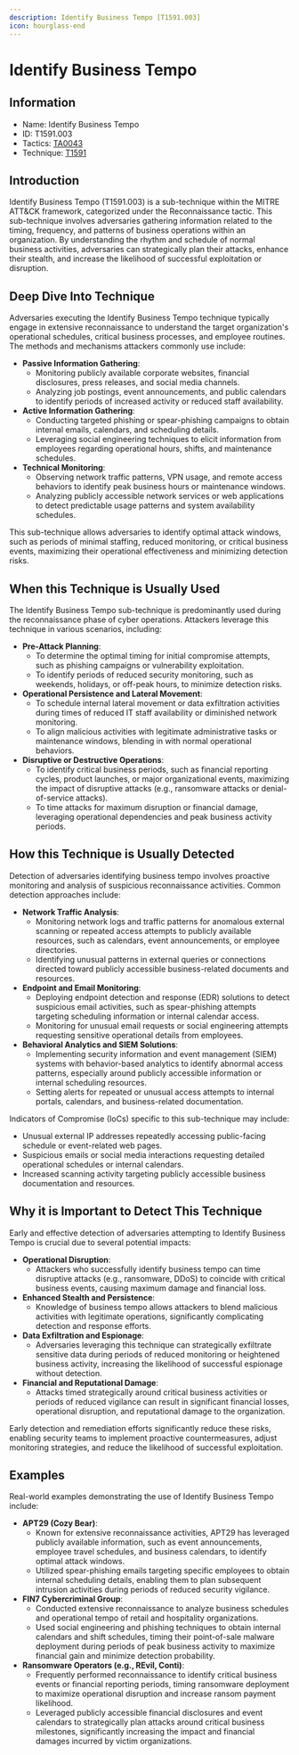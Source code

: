 ```yaml
---
description: Identify Business Tempo [T1591.003]
icon: hourglass-end
---
```


# Identify Business Tempo

## Information

* Name: Identify Business Tempo
* ID: T1591.003
* Tactics: [TA0043](../)
* Technique: [T1591](./)

## Introduction

Identify Business Tempo (T1591.003) is a sub-technique within the MITRE ATT\&CK framework, categorized under the Reconnaissance tactic. This sub-technique involves adversaries gathering information related to the timing, frequency, and patterns of business operations within an organization. By understanding the rhythm and schedule of normal business activities, adversaries can strategically plan their attacks, enhance their stealth, and increase the likelihood of successful exploitation or disruption.

## Deep Dive Into Technique

Adversaries executing the Identify Business Tempo technique typically engage in extensive reconnaissance to understand the target organization's operational schedules, critical business processes, and employee routines. The methods and mechanisms attackers commonly use include:

* **Passive Information Gathering**:
  * Monitoring publicly available corporate websites, financial disclosures, press releases, and social media channels.
  * Analyzing job postings, event announcements, and public calendars to identify periods of increased activity or reduced staff availability.
* **Active Information Gathering**:
  * Conducting targeted phishing or spear-phishing campaigns to obtain internal emails, calendars, and scheduling details.
  * Leveraging social engineering techniques to elicit information from employees regarding operational hours, shifts, and maintenance schedules.
* **Technical Monitoring**:
  * Observing network traffic patterns, VPN usage, and remote access behaviors to identify peak business hours or maintenance windows.
  * Analyzing publicly accessible network services or web applications to detect predictable usage patterns and system availability schedules.

This sub-technique allows adversaries to identify optimal attack windows, such as periods of minimal staffing, reduced monitoring, or critical business events, maximizing their operational effectiveness and minimizing detection risks.

## When this Technique is Usually Used

The Identify Business Tempo sub-technique is predominantly used during the reconnaissance phase of cyber operations. Attackers leverage this technique in various scenarios, including:

* **Pre-Attack Planning**:
  * To determine the optimal timing for initial compromise attempts, such as phishing campaigns or vulnerability exploitation.
  * To identify periods of reduced security monitoring, such as weekends, holidays, or off-peak hours, to minimize detection risks.
* **Operational Persistence and Lateral Movement**:
  * To schedule internal lateral movement or data exfiltration activities during times of reduced IT staff availability or diminished network monitoring.
  * To align malicious activities with legitimate administrative tasks or maintenance windows, blending in with normal operational behaviors.
* **Disruptive or Destructive Operations**:
  * To identify critical business periods, such as financial reporting cycles, product launches, or major organizational events, maximizing the impact of disruptive attacks (e.g., ransomware attacks or denial-of-service attacks).
  * To time attacks for maximum disruption or financial damage, leveraging operational dependencies and peak business activity periods.

## How this Technique is Usually Detected

Detection of adversaries identifying business tempo involves proactive monitoring and analysis of suspicious reconnaissance activities. Common detection approaches include:

* **Network Traffic Analysis**:
  * Monitoring network logs and traffic patterns for anomalous external scanning or repeated access attempts to publicly available resources, such as calendars, event announcements, or employee directories.
  * Identifying unusual patterns in external queries or connections directed toward publicly accessible business-related documents and resources.
* **Endpoint and Email Monitoring**:
  * Deploying endpoint detection and response (EDR) solutions to detect suspicious email activities, such as spear-phishing attempts targeting scheduling information or internal calendar access.
  * Monitoring for unusual email requests or social engineering attempts requesting sensitive operational details from employees.
* **Behavioral Analytics and SIEM Solutions**:
  * Implementing security information and event management (SIEM) systems with behavior-based analytics to identify abnormal access patterns, especially around publicly accessible information or internal scheduling resources.
  * Setting alerts for repeated or unusual access attempts to internal portals, calendars, and business-related documentation.

Indicators of Compromise (IoCs) specific to this sub-technique may include:

* Unusual external IP addresses repeatedly accessing public-facing schedule or event-related web pages.
* Suspicious emails or social media interactions requesting detailed operational schedules or internal calendars.
* Increased scanning activity targeting publicly accessible business documentation and resources.

## Why it is Important to Detect This Technique

Early and effective detection of adversaries attempting to Identify Business Tempo is crucial due to several potential impacts:

* **Operational Disruption**:
  * Attackers who successfully identify business tempo can time disruptive attacks (e.g., ransomware, DDoS) to coincide with critical business events, causing maximum damage and financial loss.
* **Enhanced Stealth and Persistence**:
  * Knowledge of business tempo allows attackers to blend malicious activities with legitimate operations, significantly complicating detection and response efforts.
* **Data Exfiltration and Espionage**:
  * Adversaries leveraging this technique can strategically exfiltrate sensitive data during periods of reduced monitoring or heightened business activity, increasing the likelihood of successful espionage without detection.
* **Financial and Reputational Damage**:
  * Attacks timed strategically around critical business activities or periods of reduced vigilance can result in significant financial losses, operational disruption, and reputational damage to the organization.

Early detection and remediation efforts significantly reduce these risks, enabling security teams to implement proactive countermeasures, adjust monitoring strategies, and reduce the likelihood of successful exploitation.

## Examples

Real-world examples demonstrating the use of Identify Business Tempo include:

* **APT29 (Cozy Bear)**:
  * Known for extensive reconnaissance activities, APT29 has leveraged publicly available information, such as event announcements, employee travel schedules, and business calendars, to identify optimal attack windows.
  * Utilized spear-phishing emails targeting specific employees to obtain internal scheduling details, enabling them to plan subsequent intrusion activities during periods of reduced security vigilance.
* **FIN7 Cybercriminal Group**:
  * Conducted extensive reconnaissance to analyze business schedules and operational tempo of retail and hospitality organizations.
  * Used social engineering and phishing techniques to obtain internal calendars and shift schedules, timing their point-of-sale malware deployment during periods of peak business activity to maximize financial gain and minimize detection probability.
* **Ransomware Operators (e.g., REvil, Conti)**:
  * Frequently performed reconnaissance to identify critical business events or financial reporting periods, timing ransomware deployment to maximize operational disruption and increase ransom payment likelihood.
  * Leveraged publicly accessible financial disclosures and event calendars to strategically plan attacks around critical business milestones, significantly increasing the impact and financial damages incurred by victim organizations.

